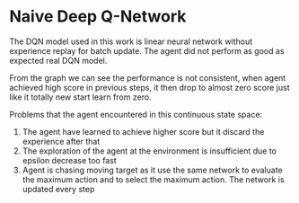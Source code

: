 # Naive Deep Q-Network 

The DQN model used in this work is linear neural network without experience replay for batch update.
The agent did not perform as good as expected real DQN model.

From the graph we can see the performance is not consistent, when agent achieved high score in previous steps, it then drop to almost zero score just like it totally new start learn from zero.

Problems that the agent encountered in this continuous state space:
<ol>
  <li>The agent have learned to achieve higher score but it discard the experience after that</li>
  <li>The exploration of the agent at the environment is insufficient due to epsilon decrease too fast</li>
  <li>Agent is chasing moving target as it use the same network to evaluate the maximum action and to select the maximum action. The network is updated every step</li>
</ol>